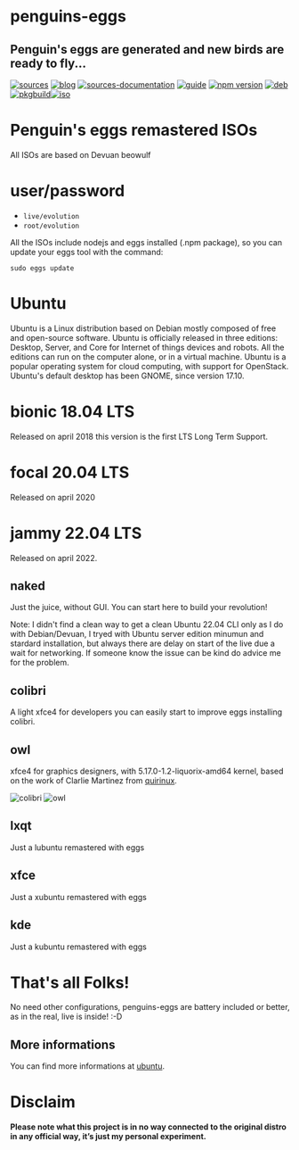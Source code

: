 penguins-eggs
=============

## Penguin&#39;s eggs are generated and new birds are ready to fly...
[![sources](https://img.shields.io/badge/github-sources-blue)](https://github.com/pieroproietti/penguins-eggs)
[![blog](https://img.shields.io/badge/blog-penguin's%20eggs-blue)](https://penguins-eggs.net)
[![sources-documentation](https://img.shields.io/badge/sources-documentation-blue)](https://penguins-eggs.net/sources-documentation/index.html)
[![guide](https://img.shields.io/badge/guide-penguin's%20eggs-blue)](https://penguins-eggs.net/book/)
[![npm version](https://img.shields.io/npm/v/penguins-eggs.svg)](https://npmjs.org/package/penguins-eggs)
[![deb](https://img.shields.io/badge/deb-packages-orange)](https://sourceforge.net/projects/penguins-eggs/files/DEBS)
[![pkgbuild](https://img.shields.io/badge/pkgbuild-packages-orange)](https://sourceforge.net/projects/penguins-eggs/files/PKGBUILD)[![iso](https://img.shields.io/badge/iso-images-orange)](https://sourceforge.net/projects/penguins-eggs/files/ISOS)


# Penguin's eggs remastered ISOs

All ISOs are based on Devuan beowulf

# user/password
* ```live/evolution```
* ```root/evolution```

All the ISOs include nodejs and eggs installed (.npm package), so you can update your eggs tool with the command:

```sudo eggs update```

# Ubuntu
Ubuntu is a Linux distribution based on Debian mostly composed of free and open-source software. Ubuntu is officially released in three editions: Desktop, Server, and Core for Internet of things devices and robots. All the editions can run on the computer alone, or in a virtual machine. Ubuntu is a popular operating system for cloud computing, with support for OpenStack. Ubuntu's default desktop has been GNOME, since version 17.10.

# bionic 18.04 LTS
Released on april 2018 this version is the first LTS Long Term Support.

# focal 20.04 LTS
Released on april 2020

# jammy 22.04 LTS
Released on april 2022.
## **naked**
Just the juice, without GUI. You can start here to build your revolution!

Note: I didn't find a clean way to get a clean Ubuntu 22.04 CLI only as I do with Debian/Devuan, I tryed with Ubuntu server edition minumun and stardard installation, but always there are delay on start of the live due a wait for networking. If someone know the issue can be kind do advice me for the problem.

##  colibri
A light xfce4 for developers you can easily start to improve eggs installing colibri.

##  owl
xfce4 for graphics designers, with 5.17.0-1.2-liquorix-amd64 kernel, based on the work of Clarlie Martinez from [quirinux](https://quirinux.org/).

![colibri](https://a.fsdn.com/con/app/proj/penguins-eggs/screenshots/colibri.png/245/183)
![owl](https://a.fsdn.com/con/app/proj/penguins-eggs/screenshots/owl.png/245/183)

## lxqt
Just a lubuntu remastered with eggs

## xfce
Just a xubuntu remastered with eggs

## kde
Just a kubuntu remastered with eggs


# That's all Folks!
No need other configurations, penguins-eggs are battery included or better, as in the real, live is inside! :-D

## More informations

You can find more informations at [ubuntu](https://ubuntu.com/).

# Disclaim
__Please note what this project is in no way connected to the original distro in any official way, it’s just my personal experiment.__
